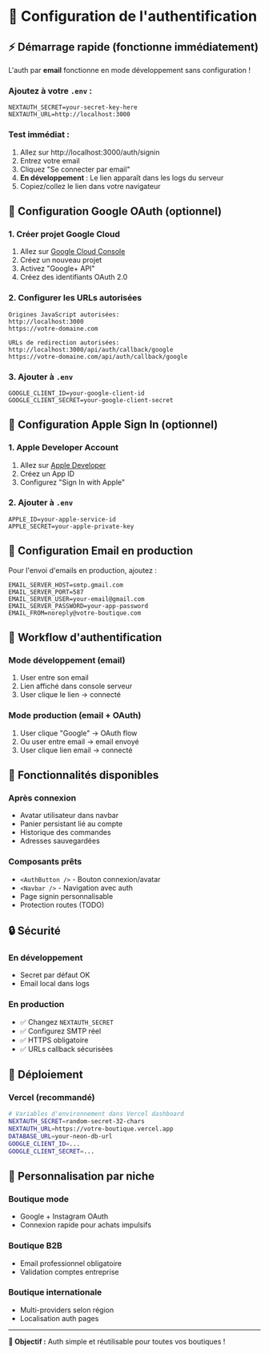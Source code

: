 # 🔐 Configuration de l'authentification

## ⚡ Démarrage rapide (fonctionne immédiatement)

L'auth par **email** fonctionne en mode développement sans configuration !

### Ajoutez à votre `.env` :
```env
NEXTAUTH_SECRET=your-secret-key-here
NEXTAUTH_URL=http://localhost:3000
```

### Test immédiat :
1. Allez sur http://localhost:3000/auth/signin
2. Entrez votre email  
3. Cliquez "Se connecter par email"
4. **En développement** : Le lien apparaît dans les logs du serveur
5. Copiez/collez le lien dans votre navigateur

## 🔧 Configuration Google OAuth (optionnel)

### 1. Créer projet Google Cloud
1. Allez sur [Google Cloud Console](https://console.cloud.google.com)
2. Créez un nouveau projet
3. Activez "Google+ API"
4. Créez des identifiants OAuth 2.0

### 2. Configurer les URLs autorisées
```
Origines JavaScript autorisées:
http://localhost:3000
https://votre-domaine.com

URLs de redirection autorisées:  
http://localhost:3000/api/auth/callback/google
https://votre-domaine.com/api/auth/callback/google
```

### 3. Ajouter à `.env`
```env
GOOGLE_CLIENT_ID=your-google-client-id
GOOGLE_CLIENT_SECRET=your-google-client-secret
```

## 🍎 Configuration Apple Sign In (optionnel)

### 1. Apple Developer Account
1. Allez sur [Apple Developer](https://developer.apple.com)
2. Créez un App ID
3. Configurez "Sign In with Apple"

### 2. Ajouter à `.env`
```env
APPLE_ID=your-apple-service-id
APPLE_SECRET=your-apple-private-key
```

## 📧 Configuration Email en production

Pour l'envoi d'emails en production, ajoutez :

```env
EMAIL_SERVER_HOST=smtp.gmail.com
EMAIL_SERVER_PORT=587
EMAIL_SERVER_USER=your-email@gmail.com
EMAIL_SERVER_PASSWORD=your-app-password
EMAIL_FROM=noreply@votre-boutique.com
```

## 🔄 Workflow d'authentification

### **Mode développement (email)**
1. User entre son email
2. Lien affiché dans console serveur
3. User clique le lien → connecté

### **Mode production (email + OAuth)**
1. User clique "Google" → OAuth flow
2. Ou user entre email → email envoyé
3. User clique lien email → connecté

## 🎯 Fonctionnalités disponibles

### **Après connexion**
- Avatar utilisateur dans navbar
- Panier persistant lié au compte
- Historique des commandes
- Adresses sauvegardées

### **Composants prêts**
- `<AuthButton />` - Bouton connexion/avatar
- `<Navbar />` - Navigation avec auth
- Page signin personnalisable
- Protection routes (TODO)

## 🔒 Sécurité

### **En développement**
- Secret par défaut OK
- Email local dans logs

### **En production**
- ✅ Changez `NEXTAUTH_SECRET`
- ✅ Configurez SMTP réel  
- ✅ HTTPS obligatoire
- ✅ URLs callback sécurisées

## 🚀 Déploiement

### **Vercel (recommandé)**
```bash
# Variables d'environnement dans Vercel dashboard
NEXTAUTH_SECRET=random-secret-32-chars
NEXTAUTH_URL=https://votre-boutique.vercel.app
DATABASE_URL=your-neon-db-url
GOOGLE_CLIENT_ID=...
GOOGLE_CLIENT_SECRET=...
```

## 🎨 Personnalisation par niche

### **Boutique mode**
- Google + Instagram OAuth
- Connexion rapide pour achats impulsifs

### **Boutique B2B** 
- Email professionnel obligatoire
- Validation comptes entreprise

### **Boutique internationale**
- Multi-providers selon région
- Localisation auth pages

---

**🎯 Objectif :** Auth simple et réutilisable pour toutes vos boutiques !
